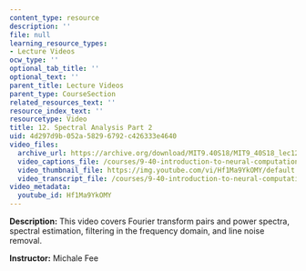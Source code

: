```yaml
---
content_type: resource
description: ''
file: null
learning_resource_types:
- Lecture Videos
ocw_type: ''
optional_tab_title: ''
optional_text: ''
parent_title: Lecture Videos
parent_type: CourseSection
related_resources_text: ''
resource_index_text: ''
resourcetype: Video
title: 12. Spectral Analysis Part 2
uid: 4d297d9b-052a-5829-6792-c426333e4640
video_files:
  archive_url: https://archive.org/download/MIT9.40S18/MIT9_40S18_lec12_300k.mp4
  video_captions_file: /courses/9-40-introduction-to-neural-computation-spring-2018/4978484c2d4e5458a5a2c0b444bf1031_Hf1Ma9YkOMY.vtt
  video_thumbnail_file: https://img.youtube.com/vi/Hf1Ma9YkOMY/default.jpg
  video_transcript_file: /courses/9-40-introduction-to-neural-computation-spring-2018/84ff5baa7848ff3b1147ad12d79761a0_Hf1Ma9YkOMY.pdf
video_metadata:
  youtube_id: Hf1Ma9YkOMY
---
```


**Description:** This video covers Fourier transform pairs and power spectra, spectral estimation, filtering in the frequency domain, and line noise removal.

**Instructor:** Michale Fee
